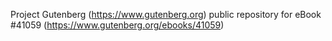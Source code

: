 Project Gutenberg (https://www.gutenberg.org) public repository for eBook #41059 (https://www.gutenberg.org/ebooks/41059)

